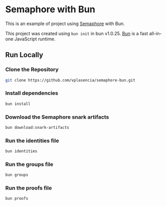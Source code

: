 # Semaphore with Bun

This is an example of project using [Semaphore](https://semaphore.pse.dev/) with Bun.

This project was created using `bun init` in bun v1.0.25. [Bun](https://bun.sh) is a fast all-in-one JavaScript runtime.

## Run Locally

### Clone the Repository

```bash
git clone https://github.com/vplasencia/semaphore-bun.git
```

### Install dependencies

```bash
bun install
```

### Download the Semaphore snark artifacts

```bash
bun download:snark-artifacts
```

### Run the identities file

```bash
bun identities
```

### Run the groups file

```bash
bun groups
```

### Run the proofs file

```bash
bun proofs
```
